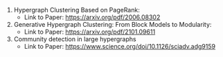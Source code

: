 1. Hypergraph Clustering Based on PageRank:
   - Link to Paper: https://arxiv.org/pdf/2006.08302
2. Generative Hypergraph Clustering: From Block Models to Modularity:
   - Link to Paper: https://arxiv.org/pdf/2101.09611
3. Community detection in large hypergraphs
   - Link to Paper: https://www.science.org/doi/10.1126/sciadv.adg9159
   
